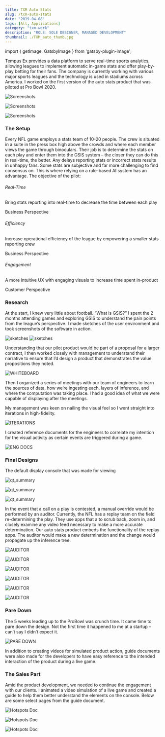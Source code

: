 ```yaml
---
title: TXM Auto Stats
slug: /txm-auto-stats
date: "2019-04-08"
tags: [All, Applications]
category: "txm-work"
description: "ROLE: SOLE DESIGNER, MANAGED DEVELOPMENT"
thumbnail: ./TXM_auto_thumb.jpg
---
```


import { getImage, GatsbyImage } from 'gatsby-plugin-image';

Tempus Ex provides a data platform to serve real-time sports analytics, allowing leagues to implement automatic in-game stats and offer play-by-play betting for their fans. The company is currently working with various major sports leagues and the technology is used in stadiums across America. I worked on the first version of the auto stats product that was piloted at Pro Bowl 2020.

<div className="kg-card kg-image-card kg-width-full kg-desktop">

![Screenshots](./first_view.jpg)

</div>

<div className="kg-card kg-image-card kg-width-full kg-mobile">

![Screenshots](./first-view-1.jpg)

</div>

<div className="kg-card kg-image-card kg-width-full kg-mobile">

![Screenshots](./first-view-2.jpg)

</div>

### The Setup

Every NFL game employs a stats team of 10-20 people. The crew is situated in a suite in the press box high above the crowds and where each member views the game through binoculars. Their job is to determine the stats on each play and enter them into the GSIS system – the closer they can do this in real-time, the better. Any delays reporting stats or incorrect stats results in unhappy fans. Some stats are subjective and far more challenging to find consensus on. This is where relying on a rule-based AI system has an advantage. The objective of the pilot:

<div className="mdx-file bullet-box-container">
  <div className="bullet-box business-perspective">
    <h6>Real-Time</h6>
    <p>Bring stats reporting into real-time to decrease the time between each play </p>
    <div className="tag">Business Perspective</div>
  </div>
  <div className="bullet-box business-perspective">
    <h6>Efficiency</h6>
    <p>Increase operational efficiency of the league by empowering a smaller stats reporting crew</p>
    <div className="tag">Business Perspective</div>
  </div>
  <div className="bullet-box customer-perspective">
    <h6>Engagement</h6>
    <p>A more intuitive UX with engaging visuals to increase time spent in-product</p>
    <div className="tag">Customer Perspective</div>
  </div>
</div>

### Research

At the start, I knew very little about football. “What is GSIS?” I spent the 2 months attending games and exploring GSIS to understand the pain points from the league’s perspective. I made sketches of the user environment and took screenshots of the software in action.

<div className="kg-card kg-image-card kg-width-wide">

![sketches](./crew_sketches.jpg)
![sketches](./gsis-screen.jpg)

</div>

Understanding that our pilot product would be part of a proposal for a larger contract, I then worked closely with management to understand their narrative to ensure that I’d design a product that demonstrates the value propositions they noted.

<div className="kg-card kg-image-card kg-width-full">

![WHITEBOARD](./whiteboard.jpg)

</div>

Then I organized a series of meetings with our team of engineers to learn the sources of data, how we’re ingesting each, layers of inference, and where the computation was taking place. I had a good idea of what we were capable of displaying after the meetings.

My management was keen on nailing the visual feel so I went straight into iterations in high-fidelity.

<div className="kg-card kg-image-card kg-width-full">

![ITERATIONS](./iterations.jpg)

</div>

I created reference documents for the engineers to correlate my intention for the visual activity as certain events are triggered during a game.

<div className="kg-card kg-image-card kg-width-full">

![ENG DOCS](./engineering_docs.jpg)

</div>

### Final Designs

The default display console that was made for viewing

<div className="kg-card kg-image-card kg-width-full">

![qt_summary](./final_designs_1.jpg)

</div>

<div className="kg-card kg-image-card kg-width-med">

![qt_summary](./quarter-summary.jpg)

</div>

<div className="kg-card kg-image-card kg-width-full">

![qt_summary](./final_designs_2.jpg)

</div>

In the event that a call on a play is contested, a manual override would be performed by an auditor. Currently, the NFL has a replay team on the field re-determining the play. They use apps that a to scrub back, zoom in, and closely examine any video feed necessary to make a more accurate determination. Our auto stats product embeds the functionality of the replay apps. The auditor would make a new determination and the change would propagate up the inference tree.

<div className="kg-card kg-image-card kg-width-full kg-desktop">

![AUDITOR](./auditor-desktop-view1.jpg)

</div>

<div className="kg-card kg-image-card kg-width-full kg-desktop">

![AUDITOR](./auditor-desktop-view2.jpg)

</div>

<div className="kg-card kg-image-card kg-width-full kg-mobile">

![AUDITOR](./auditor-view1.jpg)

</div>

<div className="kg-card kg-image-card kg-width-full kg-mobile">

![AUDITOR](./auditor-view2.jpg)

</div>

<div className="kg-card kg-image-card kg-width-full kg-mobile">

![AUDITOR](./auditor-view3.jpg)

</div>

<div className="kg-card kg-image-card kg-width-full kg-mobile">

![AUDITOR](./auditor-view4.jpg)

</div>

### Pare Down

The 5 weeks leading up to the ProBowl was crunch time. It came time to pare down the design. Not the first time it happened to me at a startup – can’t say I didn’t expect it.

<div className="kg-card kg-image-card kg-width-full">

![PARE DOWN](./pare_down.jpg)

</div>

In addition to creating videos for simulated product action, guide documents were also made for the developers to have easy reference to the intended interaction of the product during a live game.

### The Sales Part

Amid the product development, we needed to continue the engagement with our clients. I animated a video simulation of a live game and created a guide to help them better understand the elements on the console. Below are some select pages from the guide document.

<div className="kg-card kg-image-card kg-width-full">

![Hotspots Doc](./sales_guide_1.jpg)

</div>

<div className="kg-card kg-image-card kg-width-full">

![Hotspots Doc](./sales_guide_2.jpg)

</div>

<div className="kg-card kg-image-card kg-width-full">

![Hotspots Doc](./sales_guide_3.jpg)

</div>
